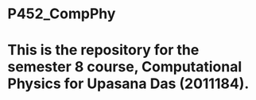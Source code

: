 # P452_CompPhy
# This is the repository for the semester 8 course, Computational Physics for Upasana Das (2011184).
